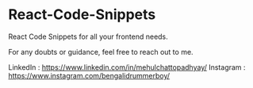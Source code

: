 # React-Code-Snippets
React Code Snippets for all your frontend needs.


For any doubts or guidance, feel free to reach out to me.

LinkedIn : https://www.linkedin.com/in/mehulchattopadhyay/
Instagram : https://www.instagram.com/bengalidrummerboy/

